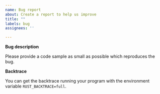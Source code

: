 ```yaml
---
name: Bug report
about: Create a report to help us improve
title: ""
labels: bug
assignees: ''

---
```


**Bug description**

Please provide a code sample as small as possible which reproduces the bug.

**Backtrace**

You can get the backtrace running your program with the environment variable `RUST_BACKTRACE=full`.
